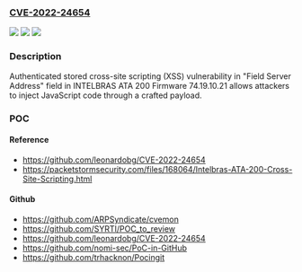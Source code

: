 ### [CVE-2022-24654](https://cve.mitre.org/cgi-bin/cvename.cgi?name=CVE-2022-24654)
![](https://img.shields.io/static/v1?label=Product&message=n%2Fa&color=blue)
![](https://img.shields.io/static/v1?label=Version&message=n%2Fa&color=blue)
![](https://img.shields.io/static/v1?label=Vulnerability&message=n%2Fa&color=brighgreen)

### Description

Authenticated stored cross-site scripting (XSS) vulnerability in "Field Server Address" field in INTELBRAS ATA 200 Firmware 74.19.10.21 allows attackers to inject JavaScript code through a crafted payload.

### POC

#### Reference
- https://github.com/leonardobg/CVE-2022-24654
- https://packetstormsecurity.com/files/168064/Intelbras-ATA-200-Cross-Site-Scripting.html

#### Github
- https://github.com/ARPSyndicate/cvemon
- https://github.com/SYRTI/POC_to_review
- https://github.com/leonardobg/CVE-2022-24654
- https://github.com/nomi-sec/PoC-in-GitHub
- https://github.com/trhacknon/Pocingit

